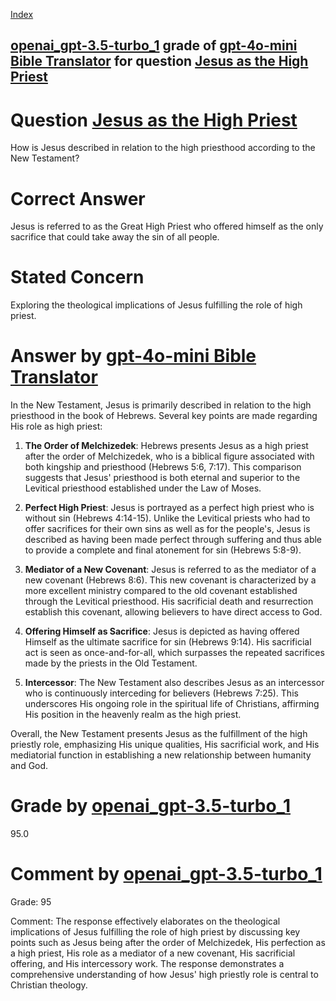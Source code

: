 
[Index](../../../../index.md)
## [openai_gpt-3.5-turbo_1](../../../grading_models/openai_gpt-3.5-turbo_1.md) grade of [gpt-4o-mini Bible Translator](../../../answering_models/gpt-4o-mini_Bible_Translator.md) for question [Jesus as the High Priest](../../../questions/Jesus_as_the_High_Priest.md)

# Question [Jesus as the High Priest](../../../questions/Jesus_as_the_High_Priest.md)
How is Jesus described in relation to the high priesthood according to the New Testament?

# Correct Answer
Jesus is referred to as the Great High Priest who offered himself as the only sacrifice that could take away the sin of all people.

# Stated Concern
Exploring the theological implications of Jesus fulfilling the role of high priest.

# Answer by [gpt-4o-mini Bible Translator](../../../answering_models/gpt-4o-mini_Bible_Translator.md)
In the New Testament, Jesus is primarily described in relation to the high priesthood in the book of Hebrews. Several key points are made regarding His role as high priest:

1. **The Order of Melchizedek**: Hebrews presents Jesus as a high priest after the order of Melchizedek, who is a biblical figure associated with both kingship and priesthood (Hebrews 5:6, 7:17). This comparison suggests that Jesus' priesthood is both eternal and superior to the Levitical priesthood established under the Law of Moses.

2. **Perfect High Priest**: Jesus is portrayed as a perfect high priest who is without sin (Hebrews 4:14-15). Unlike the Levitical priests who had to offer sacrifices for their own sins as well as for the people's, Jesus is described as having been made perfect through suffering and thus able to provide a complete and final atonement for sin (Hebrews 5:8-9).

3. **Mediator of a New Covenant**: Jesus is referred to as the mediator of a new covenant (Hebrews 8:6). This new covenant is characterized by a more excellent ministry compared to the old covenant established through the Levitical priesthood. His sacrificial death and resurrection establish this covenant, allowing believers to have direct access to God.

4. **Offering Himself as Sacrifice**: Jesus is depicted as having offered Himself as the ultimate sacrifice for sin (Hebrews 9:14). His sacrificial act is seen as once-and-for-all, which surpasses the repeated sacrifices made by the priests in the Old Testament.

5. **Intercessor**: The New Testament also describes Jesus as an intercessor who is continuously interceding for believers (Hebrews 7:25). This underscores His ongoing role in the spiritual life of Christians, affirming His position in the heavenly realm as the high priest.

Overall, the New Testament presents Jesus as the fulfillment of the high priestly role, emphasizing His unique qualities, His sacrificial work, and His mediatorial function in establishing a new relationship between humanity and God.

# Grade by [openai_gpt-3.5-turbo_1](../../../grading_models/openai_gpt-3.5-turbo_1.md)
95.0

# Comment by [openai_gpt-3.5-turbo_1](../../../grading_models/openai_gpt-3.5-turbo_1.md)
Grade: 95

Comment: The response effectively elaborates on the theological implications of Jesus fulfilling the role of high priest by discussing key points such as Jesus being after the order of Melchizedek, His perfection as a high priest, His role as a mediator of a new covenant, His sacrificial offering, and His intercessory work. The response demonstrates a comprehensive understanding of how Jesus' high priestly role is central to Christian theology.
